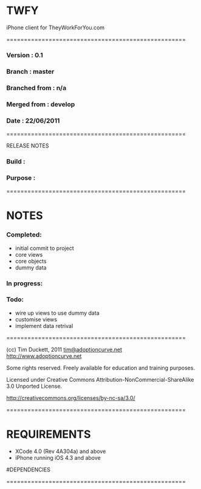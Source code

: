 # TWFY

iPhone client for TheyWorkForYou.com

===================================================

### Version         :   0.1
### Branch          :   master
### Branched from   :   n/a
### Merged from     :   develop
### Date            :   22/06/2011

===================================================

RELEASE NOTES

### Build           :   
### Purpose         :   

===================================================
# NOTES

### Completed:

- initial commit to project
- core views
- core objects
- dummy data

### In progress:


### Todo:
- wire up views to use dummy data
- customise views
- implement data retrival

===================================================

(cc) Tim Duckett, 2011
tim@adoptioncurve.net
http://www.adoptioncurve.net

Some rights reserved.  Freely available for
education and training purposes.

Licensed under Creative Commons
Attribution-NonCommercial-ShareAlike 3.0
Unported License.

http://creativecommons.org/licenses/by-nc-sa/3.0/

===================================================

# REQUIREMENTS

- XCode 4.0 (Rev 4A304a) and above
- iPhone running iOS 4.3 and above

#DEPENDENCIES


===================================================